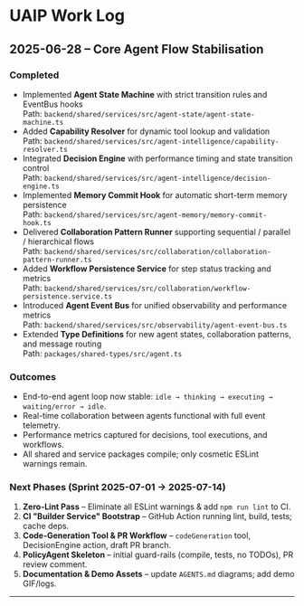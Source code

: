 # UAIP Work Log

## 2025-06-28 – Core Agent Flow Stabilisation

### Completed
- Implemented **Agent State Machine** with strict transition rules and EventBus hooks  
  Path: `backend/shared/services/src/agent-state/agent-state-machine.ts`
- Added **Capability Resolver** for dynamic tool lookup and validation  
  Path: `backend/shared/services/src/agent-intelligence/capability-resolver.ts`
- Integrated **Decision Engine** with performance timing and state transition control  
  Path: `backend/shared/services/src/agent-intelligence/decision-engine.ts`
- Implemented **Memory Commit Hook** for automatic short-term memory persistence  
  Path: `backend/shared/services/src/agent-memory/memory-commit-hook.ts`
- Delivered **Collaboration Pattern Runner** supporting sequential / parallel / hierarchical flows  
  Path: `backend/shared/services/src/collaboration/collaboration-pattern-runner.ts`
- Added **Workflow Persistence Service** for step status tracking and metrics  
  Path: `backend/shared/services/src/collaboration/workflow-persistence.service.ts`
- Introduced **Agent Event Bus** for unified observability and performance metrics  
  Path: `backend/shared/services/src/observability/agent-event-bus.ts`
- Extended **Type Definitions** for new agent states, collaboration patterns, and message routing  
  Path: `packages/shared-types/src/agent.ts`

### Outcomes
- End-to-end agent loop now stable: `idle → thinking → executing → waiting/error → idle`.
- Real-time collaboration between agents functional with full event telemetry.
- Performance metrics captured for decisions, tool executions, and workflows.
- All shared and service packages compile; only cosmetic ESLint warnings remain.

### Next Phases (Sprint 2025-07-01 → 2025-07-14)
1. **Zero-Lint Pass** – Eliminate all ESLint warnings & add `npm run lint` to CI.
2. **CI "Builder Service" Bootstrap** – GitHub Action running lint, build, tests; cache deps.
3. **Code-Generation Tool & PR Workflow** – `codeGeneration` tool, DecisionEngine action, draft PR branch.
4. **PolicyAgent Skeleton** – initial guard-rails (compile, tests, no TODOs), PR review comment.
5. **Documentation & Demo Assets** – update `AGENTS.md` diagrams; add demo GIF/logs.

--- 
